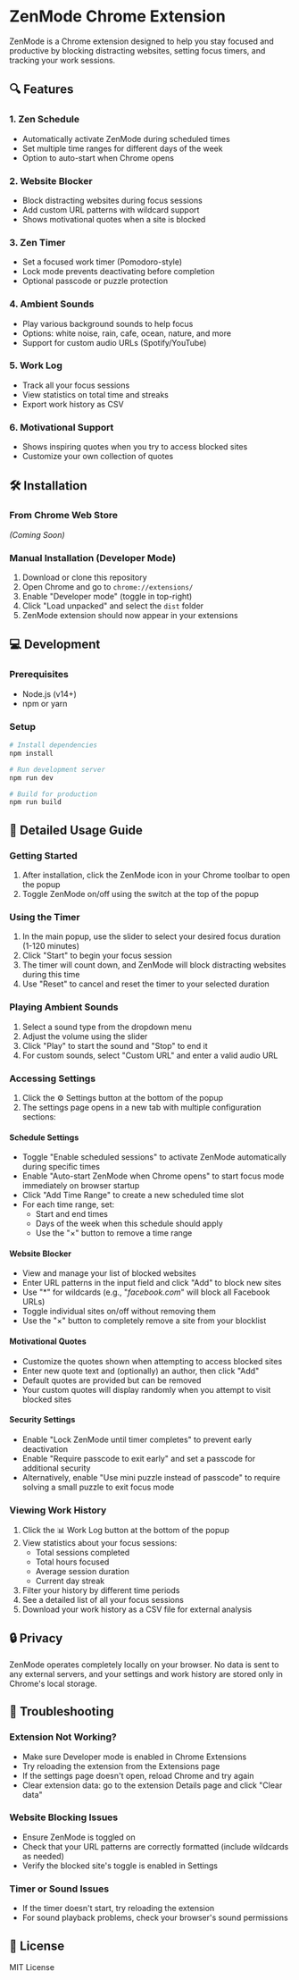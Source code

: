 # ZenMode Chrome Extension

ZenMode is a Chrome extension designed to help you stay focused and productive by blocking distracting websites, setting focus timers, and tracking your work sessions.

## 🔍 Features

### 1. Zen Schedule
- Automatically activate ZenMode during scheduled times
- Set multiple time ranges for different days of the week
- Option to auto-start when Chrome opens

### 2. Website Blocker
- Block distracting websites during focus sessions
- Add custom URL patterns with wildcard support
- Shows motivational quotes when a site is blocked

### 3. Zen Timer
- Set a focused work timer (Pomodoro-style)
- Lock mode prevents deactivating before completion
- Optional passcode or puzzle protection

### 4. Ambient Sounds
- Play various background sounds to help focus
- Options: white noise, rain, cafe, ocean, nature, and more
- Support for custom audio URLs (Spotify/YouTube)

### 5. Work Log
- Track all your focus sessions
- View statistics on total time and streaks
- Export work history as CSV

### 6. Motivational Support
- Shows inspiring quotes when you try to access blocked sites
- Customize your own collection of quotes

## 🛠️ Installation

### From Chrome Web Store
*(Coming Soon)*

### Manual Installation (Developer Mode)
1. Download or clone this repository
2. Open Chrome and go to `chrome://extensions/`
3. Enable "Developer mode" (toggle in top-right)
4. Click "Load unpacked" and select the `dist` folder
5. ZenMode extension should now appear in your extensions

## 💻 Development

### Prerequisites
- Node.js (v14+)
- npm or yarn

### Setup
```bash
# Install dependencies
npm install

# Run development server
npm run dev

# Build for production
npm run build
```

## 🌟 Detailed Usage Guide

### Getting Started
1. After installation, click the ZenMode icon in your Chrome toolbar to open the popup
2. Toggle ZenMode on/off using the switch at the top of the popup

### Using the Timer
1. In the main popup, use the slider to select your desired focus duration (1-120 minutes)
2. Click "Start" to begin your focus session
3. The timer will count down, and ZenMode will block distracting websites during this time
4. Use "Reset" to cancel and reset the timer to your selected duration

### Playing Ambient Sounds
1. Select a sound type from the dropdown menu
2. Adjust the volume using the slider
3. Click "Play" to start the sound and "Stop" to end it
4. For custom sounds, select "Custom URL" and enter a valid audio URL

### Accessing Settings
1. Click the ⚙️ Settings button at the bottom of the popup
2. The settings page opens in a new tab with multiple configuration sections:

#### Schedule Settings
- Toggle "Enable scheduled sessions" to activate ZenMode automatically during specific times
- Enable "Auto-start ZenMode when Chrome opens" to start focus mode immediately on browser startup
- Click "Add Time Range" to create a new scheduled time slot
- For each time range, set:
  - Start and end times
  - Days of the week when this schedule should apply
  - Use the "×" button to remove a time range

#### Website Blocker
- View and manage your list of blocked websites
- Enter URL patterns in the input field and click "Add" to block new sites
- Use "*" for wildcards (e.g., "*facebook.com*" will block all Facebook URLs)
- Toggle individual sites on/off without removing them
- Use the "×" button to completely remove a site from your blocklist

#### Motivational Quotes
- Customize the quotes shown when attempting to access blocked sites
- Enter new quote text and (optionally) an author, then click "Add"
- Default quotes are provided but can be removed
- Your custom quotes will display randomly when you attempt to visit blocked sites

#### Security Settings
- Enable "Lock ZenMode until timer completes" to prevent early deactivation
- Enable "Require passcode to exit early" and set a passcode for additional security
- Alternatively, enable "Use mini puzzle instead of passcode" to require solving a small puzzle to exit focus mode

### Viewing Work History
1. Click the 📊 Work Log button at the bottom of the popup
2. View statistics about your focus sessions:
   - Total sessions completed
   - Total hours focused
   - Average session duration
   - Current day streak
3. Filter your history by different time periods
4. See a detailed list of all your focus sessions
5. Download your work history as a CSV file for external analysis

## 🔒 Privacy

ZenMode operates completely locally on your browser. No data is sent to any external servers, and your settings and work history are stored only in Chrome's local storage.

## 🔧 Troubleshooting

### Extension Not Working?
- Make sure Developer mode is enabled in Chrome Extensions
- Try reloading the extension from the Extensions page
- If the settings page doesn't open, reload Chrome and try again
- Clear extension data: go to the extension Details page and click "Clear data"

### Website Blocking Issues
- Ensure ZenMode is toggled on
- Check that your URL patterns are correctly formatted (include wildcards as needed)
- Verify the blocked site's toggle is enabled in Settings

### Timer or Sound Issues
- If the timer doesn't start, try reloading the extension
- For sound playback problems, check your browser's sound permissions

## 📝 License

MIT License 